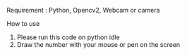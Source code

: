 Requirement : Python, Opencv2, Webcam or camera

How to use
1. Please run this code on python idle
2. Draw the number with your mouse or pen on the screen
